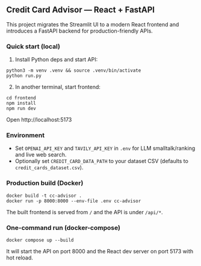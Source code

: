 ## Credit Card Advisor — React + FastAPI

This project migrates the Streamlit UI to a modern React frontend and introduces a FastAPI backend for production-friendly APIs.

### Quick start (local)

1. Install Python deps and start API:

```
python3 -m venv .venv && source .venv/bin/activate
python run.py
```

2. In another terminal, start frontend:

```
cd frontend
npm install
npm run dev
```

Open http://localhost:5173

### Environment
- Set `OPENAI_API_KEY` and `TAVILY_API_KEY` in `.env` for LLM smalltalk/ranking and live web search.
- Optionally set `CREDIT_CARD_DATA_PATH` to your dataset CSV (defaults to `credit_cards_dataset.csv`).

### Production build (Docker)

```
docker build -t cc-advisor .
docker run -p 8000:8000 --env-file .env cc-advisor
```

The built frontend is served from `/` and the API is under `/api/*`.


### One-command run (docker-compose)

```
docker compose up --build
```

It will start the API on port 8000 and the React dev server on port 5173 with hot reload.


